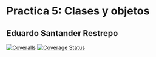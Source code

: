 # Practica 5: Clases y objetos

## Eduardo Santander Restrepo

[![Coveralls](https://github.com/ULL-ESIT-INF-DSI-2425/prct05-objects-classes-interfaces-Eduardosntr/actions/workflows/coveralls.yaml/badge.svg)](https://github.com/ULL-ESIT-INF-DSI-2425/prct05-objects-classes-interfaces-Eduardosntr/actions/workflows/coveralls.yaml)
[![Coverage Status](https://coveralls.io/repos/github/ULL-ESIT-INF-DSI-2425/prct05-objects-classes-interfaces-Eduardosntr/badge.svg?branch=main)](https://coveralls.io/github/ULL-ESIT-INF-DSI-2425/prct05-objects-classes-interfaces-Eduardosntr?branch=main)